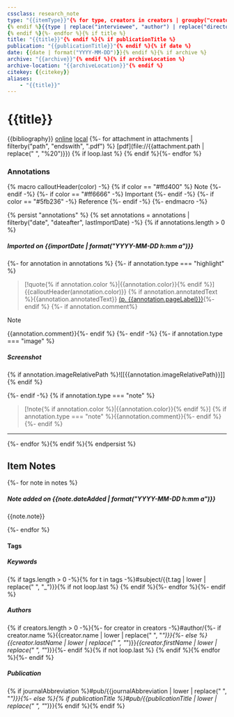 ```yaml
---
cssclass: research_note
type: "{{itemType}}"{% for type, creators in creators | groupby("creatorType") -%}{% if loop.first %}
{% endif %}{{type | replace("interviewee", "author") | replace("director", "author") | replace("presenter", "author") | replace("podcaster", "author") | replace("programmer", "author") | replace("cartographer", "author") | replace("inventor", "author") | replace("sponsor", "author")  | replace("performer", "author") | replace("artist", "author")}}: "{%- for creator in creators -%}{%- if creator.name %}{{creator.name}}{%- else %}{{creator.lastName}}, {{creator.firstName}}{%- endif %}{% if not loop.last %}; {% endif %}{% endfor %}"{% if not loop.last %}
{% endif %}{%- endfor %}{% if title %}
title: "{{title}}"{% endif %}{% if publicationTitle %}
publication: "{{publicationTitle}}"{% endif %}{% if date %}
date: {{date | format("YYYY-MM-DD")}}{% endif %}{% if archive %}
archive: "{{archive}}"{% endif %}{% if archiveLocation %}
archive-location: "{{archiveLocation}}"{% endif %}
citekey: {{citekey}}
aliases: 
    - "{{title}}"
---
```


# {{title}}

{{bibliography}}
[online]({{uri}}) [local]({{desktopURI}}) {%- for attachment in attachments | filterby("path", "endswith", ".pdf") %} [pdf](file://{{attachment.path | replace(" ", "%20")}})
{% if loop.last %} 
{% endif %}{%- endfor %}
 
### Annotations
{% macro calloutHeader(color) -%}
{% if color == "#ffd400" %}
Note
{%- endif -%}
{%- if color == "#ff6666" -%}
Important
{%- endif -%}
{%- if color == "#5fb236" -%}
Reference
{%- endif -%}
{%- endmacro -%}

{% persist "annotations" %}
{% set annotations = annotations | filterby("date", "dateafter", lastImportDate) -%}
{% if annotations.length > 0 %}
##### Imported on {{importDate | format("YYYY-MM-DD h:mm a")}}

{%- for annotation in annotations %}
{%- if annotation.type === "highlight" %}
>[!quote{% if annotation.color %}|{{annotation.color}}{% endif %}] {{calloutHeader(annotation.color)}}
>{% if annotation.annotatedText %}{{annotation.annotatedText}} [(p. {{annotation.pageLabel}})](zotero://open-pdf/library/items/{{annotation.attachment.itemKey}}?page={{annotation.pageLabel}}&annotation={{annotation.id}}){%- endif %}
{%- if annotation.comment%}

>[!note]
>{{annotation.comment}}{%- endif %}
{%- endif -%}
{%- if annotation.type === "image" %}
##### <span style="color: {{annotation.color}}">Screenshot</span>
{% if annotation.imageRelativePath %}![[{{annotation.imageRelativePath}}]]{% endif %}

{%- endif -%}
{% if annotation.type === "note" %}
>[!note{% if annotation.color %}|{{annotation.color}}{% endif %}]
> {% if annotation.type === "note" %}{{annotation.comment}}{%- endif %}
{%- endif %}

---
{%- endfor %}{% endif %}{% endpersist %}

## Item Notes

{%- for note in notes %}

##### Note added on {{note.dateAdded | format("YYYY-MM-DD h:mm a")}}

{{note.note}}

{%- endfor %}

#### Tags

##### Keywords

{% if tags.length > 0 -%}{% for t in tags -%}#subject/{{t.tag | lower | replace(" ", "_")}}{% if not loop.last %} {% endif %}{%- endfor %}{%- endif %}

##### Authors

{% if creators.length > 0 -%}{%- for creator in creators -%}#author/{%- if creator.name %}{{creator.name | lower | replace(" ", "_")}}{%- else %}{{creator.lastName | lower | replace(" ", "_")}}_{{creator.firstName | lower | replace(" ", "_")}}{%- endif %}{% if not loop.last %} {% endif %}{% endfor %}{%- endif %}

##### Publication

{% if journalAbbreviation %}#pub/{{journalAbbreviation | lower | replace(" ", "_")}}{%- else %}{% if publicationTitle %}#pub/{{publicationTitle | lower | replace(" ", "_")}}{% endif %}{% endif %}
